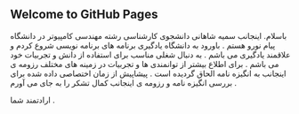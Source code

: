 ## Welcome to GitHub Pages

باسلام.
اینجانب سمیه شاهانی دانشجوی کارشناسی رشته مهندسی کامپیوتر در دانشگاه پیام نورو هستم . 
باورود به دانشگاه یادگیری برنامه های برنامه نویسی شروع کردم و علاقمند یادگیری می باشم .
به دنبال شغلی مناسب برای استفاده از دانش و تجربیات خود می باشم .
برای اطلاع بیشتر از توانمندی ها و تجربیات در زمینه های مختلف رزومه ی اینجانب به انگیزه نامه الحاق گردیده است . 
پیشاپیش از زمان اختصاصی داده شده برای بررسی انگیزه نامه و رزومه ی اینجانب کمال تشکر را به جای می آورم .

ارادتمند شما .
